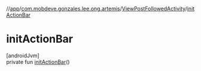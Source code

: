 //[app](../../../index.md)/[com.mobdeve.gonzales.lee.ong.artemis](../index.md)/[ViewPostFollowedActivity](index.md)/[initActionBar](init-action-bar.md)

# initActionBar

[androidJvm]\
private fun [initActionBar](init-action-bar.md)()
